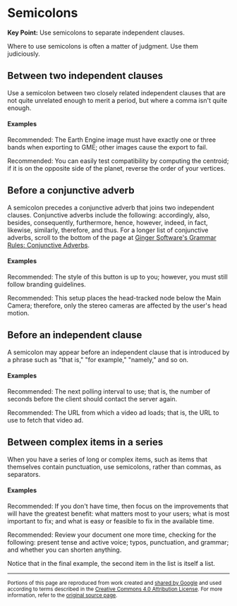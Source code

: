 # Semicolons

**Key Point:** Use semicolons to separate independent clauses.

Where to use semicolons is often a matter of judgment. Use them judiciously.

## Between two independent clauses

Use a semicolon between two closely related independent clauses that are not
quite unrelated enough to merit a period, but where a comma isn't quite enough.

#### Examples

Recommended: The Earth Engine image must have exactly one or three bands when
exporting to GME; other images cause the export to fail.

Recommended: You can easily test compatibility by computing the centroid; if it
is on the opposite side of the planet, reverse the order of your vertices.

## Before a conjunctive adverb

A semicolon precedes a conjunctive adverb that joins two independent clauses.
Conjunctive adverbs include the following: accordingly, also, besides,
consequently, furthermore, hence, however, indeed, in fact, likewise, similarly,
therefore, and thus. For a longer list of conjunctive adverbs, scroll to the
bottom of the page at
[Ginger Software's Grammar Rules: Conjunctive Adverbs](http://www.gingersoftware.com/content/grammar-rules/conjunctions/conjunctive-adverbs/).

#### Examples

Recommended: The style of this button is up to you; however, you must still
follow branding guidelines.

Recommended: This setup places the head-tracked node below the Main Camera;
therefore, only the stereo cameras are affected by the user's head motion.

## Before an independent clause

A semicolon may appear before an independent clause that is introduced by a
phrase such as "that is," "for example," "namely," and so on.

#### Examples

Recommended: The next polling interval to use; that is, the number of seconds
before the client should contact the server again.

Recommended: The URL from which a video ad loads; that is, the URL to use to
fetch that video ad.

## Between complex items in a series

When you have a series of long or complex items, such as items that themselves
contain punctuation, use semicolons, rather than commas, as separators.

#### Examples

Recommended: If you don't have time, then focus on the improvements that will
have the greatest benefit: what matters most to your users; what is most
important to fix; and what is easy or feasible to fix in the available time.

Recommended: Review your document one more time, checking for the following:
present tense and active voice; typos, punctuation, and grammar; and whether you
can shorten anything.

Notice that in the final example, the second item in the list is itself a list.

---

<small>Portions of this page are reproduced from work created and
[shared by Google](https://developers.google.com/readme/policies/) and used
according to terms described in the
[Creative Commons 4.0 Attribution License](https://creativecommons.org/licenses/by/4.0/).
For more information, refer to the
[original source page](https://developers.google.com/style/semicolons).</small>
